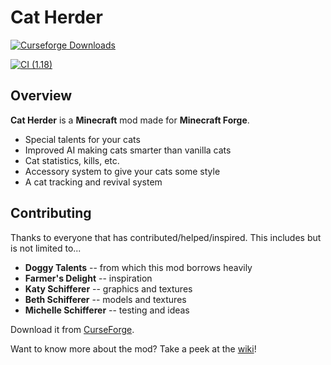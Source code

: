 # Cat Herder

<a href="https://www.curseforge.com/minecraft/mc-mods/cat-herder">
  <img src="http://cf.way2muchnoise.eu/full_580311_downloads.svg" alt="Curseforge Downloads">
</a>

[![CI (1.18)](https://github.com/sweetrpg/CatHerder/actions/workflows/ci-build-1.18.yml/badge.svg?branch=1.18)](https://github.com/sweetrpg/CatHerder/actions/workflows/ci-build-1.18.yml)

## Overview 

**Cat Herder** is a **Minecraft** mod made for **Minecraft Forge**.

* Special talents for your cats
* Improved AI making cats smarter than vanilla cats
* Cat statistics, kills, etc.
* Accessory system to give your cats some style
* A cat tracking and revival system

## Contributing

Thanks to everyone that has contributed/helped/inspired. This includes but is not limited to...
* **Doggy Talents** -- from which this mod borrows heavily
* **Farmer's Delight** -- inspiration
* **Katy Schifferer** -- graphics and textures
* **Beth Schifferer** -- models and textures
* **Michelle Schifferer** -- testing and ideas

Download it from [CurseForge](https://www.curseforge.com/minecraft/mc-mods/cat-herder).

Want to know more about the mod? Take a peek at the [wiki](https://github.com/sweetrpg/CatHerder/wiki)!
